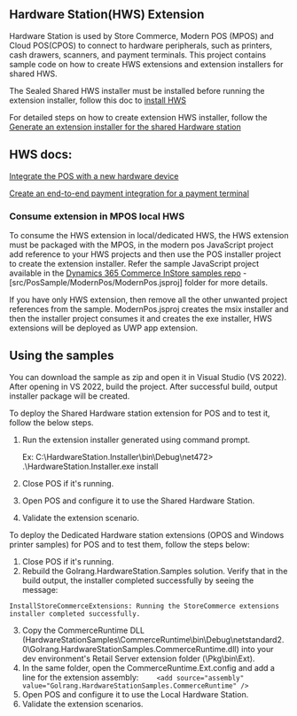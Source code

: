 ## Hardware Station(HWS) Extension

Hardware Station is used by Store Commerce, Modern POS (MPOS) and Cloud POS(CPOS) to connect to hardware peripherals, such as printers, cash drawers, scanners, and payment terminals. This project contains sample code on how to create HWS extensions and extension installers for shared HWS.

The Sealed Shared HWS installer must be installed before running the extension installer, follow this doc to [install HWS](https://docs.microsoft.com/en-us/dynamics365/commerce/dev-itpro/enhanced-mass-deployment)

For detailed steps on how to create extension HWS installer, follow the [Generate an extension installer for the shared Hardware station](https://docs.microsoft.com/en-us/dynamics365/commerce/dev-itpro/hardware-device-extension#generate-an-extension-installer-for-the-shared-hardware-station-for-application-release-10018-or-later)

## HWS docs:

[Integrate the POS with a new hardware device](https://docs.microsoft.com/en-us/dynamics365/commerce/dev-itpro/hardware-device-extension)

[Create an end-to-end payment integration for a payment terminal](https://docs.microsoft.com/en-us/dynamics365/commerce/dev-itpro/end-to-end-payment-extension)

### Consume extension in MPOS local HWS

To consume the HWS extension in local/dedicated HWS, the HWS extension must be packaged with the MPOS, in the modern pos JavaScript project add reference to your HWS projects and then use the POS installer project to create the extension installer. Refer the sample JavaScript project available in the [Dynamics 365 Commerce InStore samples repo](https://github.com/microsoft/Dynamics365Commerce.InStore) - [src/PosSample/ModernPos/ModernPos.jsproj] folder for more details.

If you have only HWS extension, then remove all the other unwanted project references from the sample. ModernPos.jsproj creates the msix installer and then the installer project consumes it and creates the exe installer, HWS extensions will be deployed as UWP app extension.

## Using the samples

You can download the sample as zip and open it in Visual Studio (VS 2022).
After opening in VS 2022, build the project. After successful build, output installer package will be created.

To deploy the Shared Hardware station extension for POS and to test it, follow the below steps.

1. Run the extension installer generated using command prompt.

   Ex: C:\HardwareStation.Installer\bin\Debug\net472> .\HardwareStation.Installer.exe install

2. Close POS if it's running.
3. Open POS and configure it to use the Shared Hardware Station.
4. Validate the extension scenario.

To deploy the Dedicated Hardware station extensions (OPOS and Windows printer samples) for POS and to test them, follow the steps below:

1. Close POS if it's running.
2. Rebuild the Golrang.HardwareStation.Samples solution. Verify that in the build output, the installer completed successfully by seeing the message:

`InstallStoreCommerceExtensions: Running the StoreCommerce extensions installer completed successfully.`

3. Copy the CommerceRuntime DLL (HardwareStationSamples\CommerceRuntime\bin\Debug\netstandard2.0\Golrang.HardwareStationSamples.CommerceRuntime.dll) into your dev environment's Retail Server extension folder (\Pkg\bin\Ext).
4. In the same folder, open the CommerceRuntime.Ext.config and add a line for the extension assembly:
   `	<add source="assembly" value="Golrang.HardwareStationSamples.CommerceRuntime" />`
5. Open POS and configure it to use the Local Hardware Station.
6. Validate the extension scenarios.
